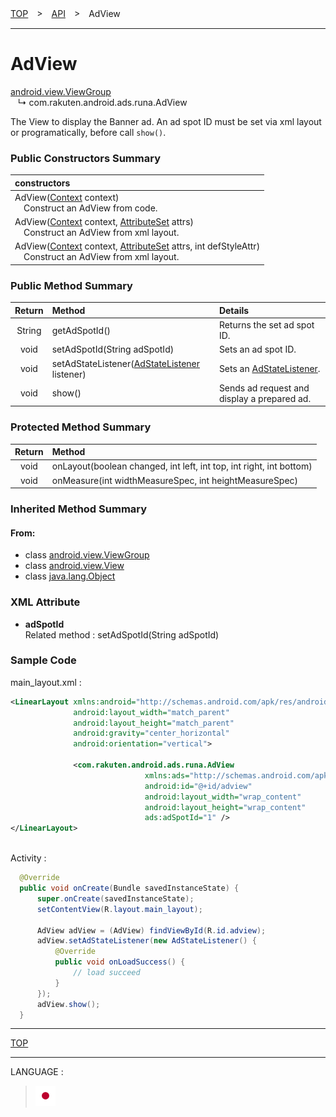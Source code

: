 [TOP](/README.md#top)　>　[API](./README.md)　>　AdView

---

# AdView
[android.view.ViewGroup](https://developer.android.com/reference/android/view/ViewGroup)<br>
&nbsp;&nbsp;&nbsp;↳&nbsp;com.rakuten.android.ads.runa.AdView

The View to display the Banner ad. An ad spot ID must be set via xml layout or programatically, before call `show()`.

### Public Constructors Summary

|constructors|
|:---|
|AdView([Context](https://developer.android.com/reference/android/content/Context.html) context)<br>　Construct an AdView from code.|
|AdView([Context](https://developer.android.com/reference/android/content/Context.html) context, [AttributeSet](https://developer.android.com/reference/android/util/AttributeSet.html) attrs)<br>　Construct an AdView from xml layout.|
|AdView([Context](https://developer.android.com/reference/android/content/Context.html) context, [AttributeSet](https://developer.android.com/reference/android/util/AttributeSet.html) attrs, int defStyleAttr)<br>　Construct an AdView from xml layout.|

### Public Method Summary

|Return|Method|Details|
|:---:|:---|:---|
|String|getAdSpotId()|Returns the set ad spot ID.|
|void|setAdSpotId(String adSpotId)|Sets an ad spot ID.|
|void|setAdStateListener([AdStateListener](./AdStateListener.md) listener)|Sets an [AdStateListener](./AdStateListener.md).|
|void|show()|Sends ad request and display a prepared ad.|

### Protected Method Summary

|Return|Method|
|:---:|:---|
|void|onLayout(boolean changed, int left, int top, int right, int bottom)|
|void|onMeasure(int widthMeasureSpec, int heightMeasureSpec)|

### Inherited Method Summary

#### From:
* class [android.view.ViewGroup](https://developer.android.com/reference/android/view/ViewGroup)
* class [android.view.View](https://developer.android.com/reference/android/view/View)
* class [java.lang.Object](https://developer.android.com/reference/java/lang/Object.html)

### XML Attribute

* **adSpotId**<br>
Related method : setAdSpotId(String adSpotId)

### Sample Code

main_layout.xml :

```xml
<LinearLayout xmlns:android="http://schemas.android.com/apk/res/android"
              android:layout_width="match_parent"
              android:layout_height="match_parent"
              android:gravity="center_horizontal"
              android:orientation="vertical">

              <com.rakuten.android.ads.runa.AdView
                              xmlns:ads="http://schemas.android.com/apk/res-auto"
                              android:id="@+id/adview"
                              android:layout_width="wrap_content"
                              android:layout_height="wrap_content"
                              ads:adSpotId="1" />
</LinearLayout>
```

<br>
Activity :

```java
  @Override
  public void onCreate(Bundle savedInstanceState) {
      super.onCreate(savedInstanceState);
      setContentView(R.layout.main_layout);

      AdView adView = (AdView) findViewById(R.id.adview);
      adView.setAdStateListener(new AdStateListener() {
          @Override
          public void onLoadSuccess() {
              // load succeed
          }
      });
      adView.show();
  }
```

---
[TOP](/README.md#top)

---
LANGUAGE :
> [![ja](/doc/lang/ja.png)](/doc/ja/api/AdView.md)
